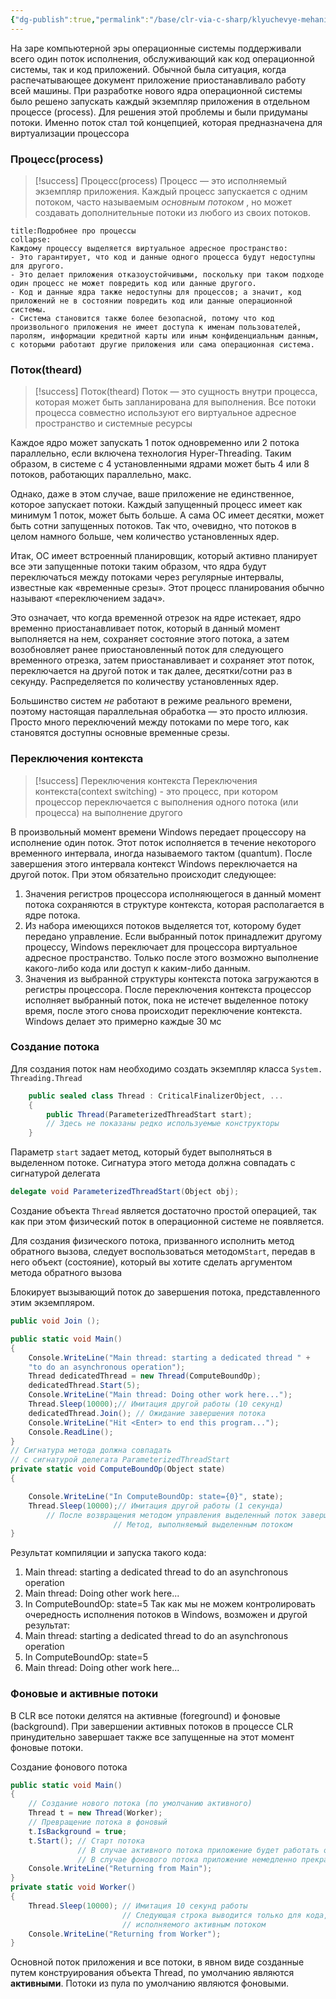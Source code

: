 ```yaml
---
{"dg-publish":true,"permalink":"/base/clr-via-c-sharp/klyuchevye-mehanizmy/mnogopotochnos/potoki-ispolneniya/"}
---
```



На заре компьютерной эры операционные системы поддерживали всего один поток исполнения, обслуживающий как код операционной системы, так и код приложений.
Обычной была ситуация, когда распечатывающее документ приложение приостанавливало работу всей машины.
При разработке нового ядра операционной системы было решено запускать каждый экземпляр приложения в отдельном процессе (process).
Для решения этой проблемы и были придуманы потоки. Именно поток стал той концепцией, которая предназначена для виртуализации процессора

### Процесс(process)
> [!success] Процесс(process)
> Процесс — это исполняемый экземпляр приложения. Каждый процесс запускается с одним потоком, часто называемым _основным потоком_ , но может создавать дополнительные потоки из любого из своих потоков.

```ad-note
title:Подробнее про процессы
collapse:
Каждому процессу выделяется виртуальное адресное пространство:
- Это гарантирует, что код и данные одного процесса будут недоступны для другого. 
- Это делает приложения отказоустойчивыми, поскольку при таком подходе один процесс не может повредить код или данные другого. 
- Код и данные ядра также недоступны для процессов; а значит, код приложений не в состоянии повредить код или данные операционной системы. 
- Система становится также более безопасной, потому что код произвольного приложения не имеет доступа к именам пользователей, паролям, информации кредитной карты или иным конфиденциальным данным, с которыми работают другие приложения или сама операционная система.
```

### Поток(theard)

> [!success] Поток(theard)
> Поток — это сущность внутри процесса, которая может быть запланирована для выполнения. Все потоки процесса совместно используют его виртуальное адресное пространство и системные ресурсы

Каждое ядро ​​может запускать 1 поток одновременно или 2 потока параллельно, если включена технология Hyper-Threading. Таким образом, в системе с 4 установленными ядрами может быть 4 или 8 потоков, работающих параллельно, макс.

Однако, даже в этом случае, ваше приложение не единственное, которое запускает потоки. Каждый запущенный процесс имеет как минимум 1 поток, может быть больше. А сама ОС имеет десятки, может быть сотни запущенных потоков. Так что, очевидно, что потоков в целом намного больше, чем количество установленных ядер.

Итак, ОС имеет встроенный планировщик, который активно планирует все эти запущенные потоки таким образом, что ядра будут переключаться между потоками через регулярные интервалы, известные как «временные срезы». Этот процесс планирования обычно называют «переключением задач».

Это означает, что когда временной отрезок на ядре истекает, ядро ​​временно приостанавливает поток, который в данный момент выполняется на нем, сохраняет состояние этого потока, а затем возобновляет ранее приостановленный поток для следующего временного отрезка, затем приостанавливает и сохраняет этот поток, переключается на другой поток и так далее, десятки/сотни раз в секунду. Распределяется по количеству установленных ядер.

Большинство систем _не_ работают в режиме реального времени, поэтому настоящая параллельная обработка — это просто иллюзия. Просто много переключений между потоками по мере того, как становятся доступны основные временные срезы.

### Переключения контекста
> [!success] Переключения контекста
> Переключения контекста(context switching) - это процесс, при котором процессор переключается с выполнения одного потока (или процесса) на выполнение другого

В произвольный момент времени Windows передает процессору на исполнение один поток. Этот поток исполняется в течение некоторого временного интервала, иногда называемого тактом (quantum). 
После завершения этого интервала контекст Windows переключается на другой поток. При этом обязательно происходит следующее: 
1. Значения регистров процессора исполняющегося в данный момент потока сохраняются в структуре контекста, которая располагается в ядре потока. 
2. Из набора имеющихся потоков выделяется тот, которому будет передано управление. Если выбранный поток принадлежит другому процессу, Windows переключает для процессора виртуальное адресное пространство. Только после этого возможно выполнение какого-либо кода или доступ к каким-либо данным. 
3. Значения из выбранной структуры контекста потока загружаются в регистры процессора. 
После переключения контекста процессор исполняет выбранный поток, пока не истечет выделенное потоку время, после этого снова происходит переключение контекста. Windows делает это примерно каждые 30 мс




### Создание потока

Для создания поток нам необходимо создать экземпляр класса `System. Threading.Thread`

```csharp
	public sealed class Thread : CriticalFinalizerObject, ... 
	{
		public Thread(ParameterizedThreadStart start);
		// Здесь не показаны редко используемые конструкторы
	}
```

Параметр `start` задает метод, который будет выполняться в выделенном потоке. Сигнатура этого метода должна совпадать с сигнатурой делегата 
```csharp
delegate void ParameterizedThreadStart(Object obj);
```

Создание объекта `Thread` является достаточно простой операцией, так как при этом физический поток в операционной системе не появляется. 

Для создания физического потока, призванного исполнить метод обратного вызова, следует воспользоваться методом`Start`, передав в него объект (состояние), который вы хотите сделать аргументом метода обратного вызова

Блокирует вызывающий поток до завершения потока, представленного этим экземпляром.
```csharp
public void Join ();
```



```csharp
public static void Main()
{
	Console.WriteLine("Main thread: starting a dedicated thread " +
	"to do an asynchronous operation");
	Thread dedicatedThread = new Thread(ComputeBoundOp);
	dedicatedThread.Start(5);
	Console.WriteLine("Main thread: Doing other work here...");
	Thread.Sleep(10000);// Имитация другой работы (10 секунд)
	dedicatedThread.Join(); // Ожидание завершения потока
	Console.WriteLine("Hit <Enter> to end this program...");
	Console.ReadLine();
}
// Сигнатура метода должна совпадать
// с сигнатурой делегата ParameterizedThreadStart
private static void ComputeBoundOp(Object state)
{

	Console.WriteLine("In ComputeBoundOp: state={0}", state);
	Thread.Sleep(10000);// Имитация другой работы (1 секунда)
		// После возвращения методом управления выделенный поток завершается
					   // Метод, выполняемый выделенным потоком
}
```

Результат компиляции и запуска такого кода: 
1. Main thread: starting a dedicated thread to do an asynchronous operation 
2. Main thread: Doing other work here... 
3. In ComputeBoundOp: state=5 
Так как мы не можем контролировать очередность исполнения потоков в Windows, возможен и другой результат: 
1. Main thread: starting a dedicated thread to do an asynchronous operation 
3. In ComputeBoundOp: state=5 
2. Main thread: Doing other work here...

### Фоновые и активные потоки
В CLR все потоки делятся на активные (foreground) и фоновые (background). 
При завершении активных потоков в процессе CLR принудительно завершает также все запущенные на этот момент фоновые потоки.

Создание фонового потока
```csharp
public static void Main()
{
	// Создание нового потока (по умолчанию активного)
	Thread t = new Thread(Worker);
	// Превращение потока в фоновый
	t.IsBackground = true;
	t.Start(); // Старт потока
			   // В случае активного потока приложение будет работать около 10 секунд
			   // В случае фонового потока приложение немедленно прекратит работу
	Console.WriteLine("Returning from Main");
}
private static void Worker()
{
	Thread.Sleep(10000); // Имитация 10 секунд работы
						 // Следующая строка выводится только для кода,
						 // исполняемого активным потоком
	Console.WriteLine("Returning from Worker");
}
```
Основной поток приложения и все потоки, в явном виде созданные путем конструирования объекта Thread, по умолчанию являются **активными**. 
Потоки из пула по умолчанию являются фоновыми.